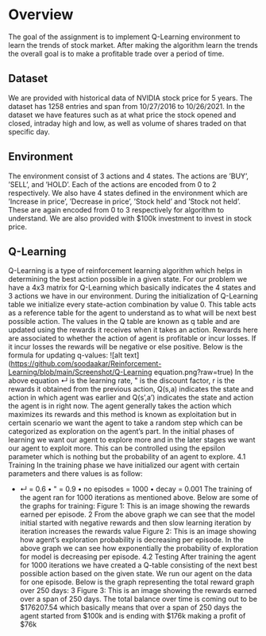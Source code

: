 # Overview

The goal of the assignment is to implement Q-Learning environment to learn
the trends of stock market. After making the algorithm learn the trends the
overall goal is to make a profitable trade over a period of time.

## Dataset
We are provided with historical data of NVIDIA stock price for 5 years. The
dataset has 1258 entries and span from 10/27/2016 to 10/26/2021. In the
dataset we have features such as at what price the stock opened and closed,
intraday high and low, as well as volume of shares traded on that specific day.

## Environment
The environment consist of 3 actions and 4 states. The actions are ’BUY’,
’SELL’, and ’HOLD’. Each of the actions are encoded from 0 to 2 respectively.
We also have 4 states defined in the environment which are ’Increase in price’,
’Decrease in price’, ’Stock held’ and ’Stock not held’. These are again encoded
from 0 to 3 respectively for algorithm to understand. We are also provided with
$100k investment to invest in stock price.

## Q-Learning
Q-Learning is a type of reinforcement learning algorithm which helps in determining
the best action possible in a given state. For our problem we have a
4x3 matrix for Q-Learning which basically indicates the 4 states and 3 actions
we have in our environment. During the initialization of Q-Learning table we
initialize every state-action combination by value 0. This table acts as a reference
table for the agent to understand as to what will be next best possible
action. The values in the Q table are known as q table and are updated using
the rewards it receives when it takes an action. Rewards here are associated
to whether the action of agent is profitable or incur losses. If it incur losses
the rewards will be negative or else positive. Below is the formula for updating
q-values:
![alt text](https://github.com/soodaakar/Reinforcement-Learning/blob/main/Screenshot/Q-Learning equation.png?raw=true)
In the above equation ↵ is the learning rate, " is the discount factor, r is the
rewards it obtained from the previous action, Q(s,a) indicates the state and
action in which agent was earlier and Q(s’,a’) indicates the state and action the
agent is in right now. The agent generally takes the action which maximizes
its rewards and this method is known as exploitation but in certain scenario we
want the agent to take a random step which can be categorized as exploration on
the agent’s part. In the initial phases of learning we want our agent to explore
more and in the later stages we want our agent to exploit more. This can be
controlled using the epsilon parameter which is nothing but the probability of
an agent to explore.
4.1 Training
In the training phase we have initialized our agent with certain parameters and
there values is as follow:
* ↵ = 0.6
• " = 0.9
• no episodes = 1000
• decay = 0.001
The training of the agent ran for 1000 iterations as mentioned above. Below are
some of the graphs for training:
Figure 1: This is an image showing the rewards earned per episode.
2
From the above graph we can see that the model initial started with negative
rewards and then slow learning iteration by iteration increases the rewards value
Figure 2: This is an image showing how agent’s exploration probability is decreasing
per episode.
In the above graph we can see how exponentially the probability of exploration
for model is decreasing per episode.
4.2 Testing
After training the agent for 1000 iterations we have created a Q-table consisting
of the next best possible action based on the given state. We run our agent on
the data for one episode.
Below is the graph representing the total reward graph over 250 days:
3
Figure 3: This is an image showing the rewards earned over a span of 250 days.
The total balance over time is coming out to be $176207.54 which basically
means that over a span of 250 days the agent started from $100k and is ending
with $176k making a profit of $76k

